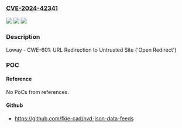 ### [CVE-2024-42341](https://cve.mitre.org/cgi-bin/cvename.cgi?name=CVE-2024-42341)
![](https://img.shields.io/static/v1?label=Product&message=QueueMetrics&color=blue)
![](https://img.shields.io/static/v1?label=Version&message=22.11.6%3C%3D%20Upgrade%20to%20version%2024.05.5%20&color=brighgreen)
![](https://img.shields.io/static/v1?label=Vulnerability&message=CWE-601%20URL%20Redirection%20to%20Untrusted%20Site%20('Open%20Redirect')&color=brighgreen)

### Description

Loway - CWE-601: URL Redirection to Untrusted Site ('Open Redirect')

### POC

#### Reference
No PoCs from references.

#### Github
- https://github.com/fkie-cad/nvd-json-data-feeds

